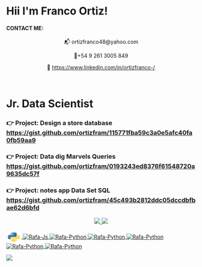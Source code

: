 # Hii I'm Franco Ortiz!
#### CONTACT ME:
<div style="display: inline_block" align="center">
📬 ortizfranco48@yahoo.com

📱+54 9 261 3005 849

🔗 https://www.linkedin.com/in/ortizfranco-/
 </div><br>
 
  # Jr. Data Scientist
### 👉 Project: Design a store database https://gist.github.com/ortizfram/115771fba59c3a0e5afc40fa0fb59aa9
### 👉 Project: Data dig Marvels Queries https://gist.github.com/ortizfram/0193243ed8376f61548720a9635dc57f
### 👉 Project: notes app Data Set SQL https://gist.github.com/ortizfram/45c493b2812ddc05dccdbfbae62d6bfd
 <!-- stats -->
<div align="center">
  <a href="https://github.com/ortizfram">
  <img height="180em" src="https://github-readme-stats.vercel.app/api?username=ortizfram&show_icons=true&theme=merko&include_all_commits=true&count_private=true"/>
  <img height="180em" src="https://github-readme-stats.vercel.app/api/top-langs/?username=ortizfram&layout=compact&langs_count=7&theme=merko"/>
</div>
 
  <!-- you can look for others here: https://devicon.dev/ -->
<div style="display: inline_block"><br>
  <img align="center" alt="Rafa-Python" height="30" width="40" src="https://raw.githubusercontent.com/devicons/devicon/master/icons/python/python-original.svg">
  <img align="center" alt="Rafa-Js" height="30" width="40" src="https://cdn.jsdelivr.net/gh/devicons/devicon/icons/java/java-original.svg">
  <img align="center" alt="Rafa-Python" height="50" width="60" src="https://cdn.jsdelivr.net/gh/devicons/devicon/icons/mysql/mysql-original-wordmark.svg">
  <img align="center" alt="Rafa-Python" height="50" width="60" src="https://cdn.jsdelivr.net/gh/devicons/devicon/icons/vscode/vscode-original.svg">
  <img align="center" alt="Rafa-Python" height="50" width="60"  src="https://cdn.jsdelivr.net/gh/devicons/devicon/icons/jetbrains/jetbrains-original.svg" >
  <img align="center" alt="Rafa-Python" height="50" width="60" src="https://cdn.jsdelivr.net/gh/devicons/devicon/icons/linux/linux-original.svg" >
  <img align="center" alt="Rafa-Python" height="50" width="60"" src="https://cdn.jsdelivr.net/gh/devicons/devicon/icons/django/django-plain.svg">
  
 <!-- gif  = https://picrew.me/ -->
 
</div>
                                                                                                                                       
<div> 
 
  <a href = "mailto:ortizfranco48@yahoo.com"><img src="https://img.shields.io/badge/-Gmail-%23333?style=for-the-badge&logo=gmail&logoColor=white" target="_blank"></a>
 
</div>
